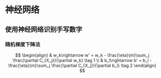 # 神经网络

## 使用神经网络识别手写数字

### 随机梯度下降法

$$
\begin{align}
& w_k\rightarrow w' = w_k - \frac{\eta}{m}\sum_j \frac{\partial C_{X_j}}{\partial w_k} \tag 1 \\
& b_l\rightarrow b' = b_l - \frac{\eta}{m}\sum_j \frac{\partial C_{X_j}}{\partial b_l} \tag 2
\end{align}
$$

